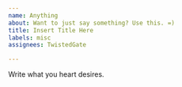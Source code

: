 ```yaml
---
name: Anything
about: Want to just say something? Use this. =)
title: Insert Title Here
labels: misc
assignees: TwistedGate

---
```


Write what you heart desires.
